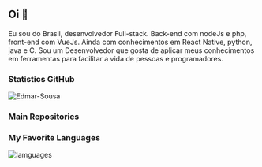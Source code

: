 ## Oi 👋

Eu sou do Brasil, desenvolvedor Full-stack. Back-end com nodeJs e php, front-end com VueJs. Ainda com conhecimentos em React Native, python, java e C.
Sou um Desenvolvedor que gosta de aplicar meus conhecimentos em ferramentas para facilitar a vida de pessoas e programadores.

### Statistics GitHub
![Edmar-Sousa](https://github-readme-stats.vercel.app/api?username=Edmar-Sousa&show_icons=true&title_color=ffffff&icon_color=d88f19&text_color=c3c3c3&bg_color=151515)

### Main Repositories
<!-- ![Ecoleta-NLW](https://github-readme-stats.vercel.app/api/pin/?username=Edmar-Sousa&repo=Ecoleta-booster&icon_color=d88f19&title_color=ffffff&text_color=c3c3c3&bg_color=151515)

![C-machine](https://github-readme-stats.vercel.app/api/pin/?username=Edmar-Sousa&repo=c-machine&icon_color=d88f19&title_color=ffffff&text_color=c3c3c3&bg_color=151515)
-->
### My Favorite Languages
![lamguages](https://github-readme-stats.vercel.app/api/top-langs/?username=Edmar-Sousa&layout=compact&bg_color=151515&text_color=c3c3c3&title_color=d88f19)
